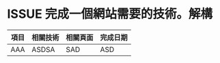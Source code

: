 # ISSUE 完成一個網站需要的技術。解構
| 項目 | 相關技術 | 相關頁面 | 完成日期 |
| ---- | -------- | -------- | -------- |
| AAA  | ASDSA    | SAD      | ASD      |

